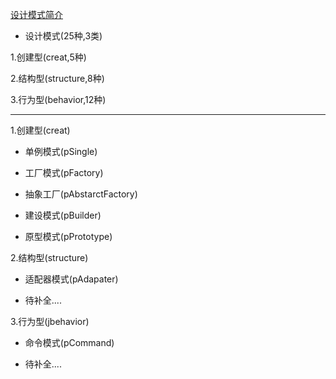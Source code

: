 [设计模式简介][1]

- 设计模式(25种,3类)

 1.创建型(creat,5种)

 2.结构型(structure,8种)

 3.行为型(behavior,12种)

-------
1.创建型(creat)

 - 单例模式(pSingle)

 - 工厂模式(pFactory)

 - 抽象工厂(pAbstarctFactory)

 - 建设模式(pBuilder)

 - 原型模式(pPrototype)

2.结构型(structure)

 - 适配器模式(pAdapater)

 - 待补全....

3.行为型(jbehavior)

 - 命令模式(pCommand)
 
 - 待补全....



[1]:http://www.runoob.com/design-pattern/design-pattern-intro.html
 